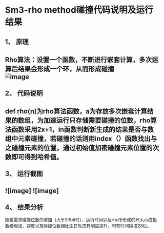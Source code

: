Sm3-rho method碰撞代码说明及运行结果
=====
1、	原理
----
Rho算法：设置一个函数，不断进行嵌套计算，多次运算后结果会形成一个环，从而形成碰撞<br>
![image](https://github.com/ZehaoLiukey/Liuzehao-experiment/blob/main/sm3-rho/QQ%E5%9B%BE%E7%89%8720220727141832.png)
<br><br>
2、	代码说明
----
def rho(n)为rho算法函数，a为存放多次嵌套计算结果的数组，为加速运行只存储需要碰撞的位数，rho算法函数采用2x+1，in函数判断新生成的结果是否与数组中元素碰撞，若碰撞的话则用index（）函数找出与之碰撞元素的位置，通过初始值加密碰撞元素位置的次数即可得到哈希值。<br><br>
3、	运行截图
---
![image]
![image]
<br><br>
4、	结果分析
---
随着需求碰撞位数的增加（大于20bit时），运行时间以及rho所形成的环大小成指数级增加，速度以及碰撞位数相比生日攻击有明显提升，可短时间碰撞28位。
